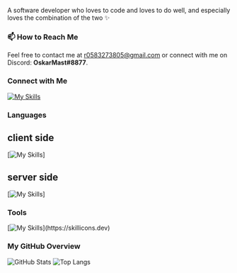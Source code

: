 
A software developer who loves to code and loves to do well, and especially loves the combination of the two ✨


### 📫 How to Reach Me
Feel free to contact me at [r0583273805@gmail.com](mailto:r0583273805@gmail.com) or connect with me on Discord: **OskarMast#8877**.

### Connect with Me
[![My Skills](https://skillicons.dev/icons?i=gmail)](mailto:r0583273805@gmail.com)

### Languages 
## client side
[![My Skills](https://skillicons.dev/icons?i=html,css,js,react,angular)]
## server side
[![My Skills](https://skillicons.dev/icons?i=java,nodejs,c,cs,cpp,py,)]

### Tools 
[![My Skills](https://skillicons.dev/icons?i=gcp,git,docker,)](https://skillicons.dev)
### My GitHub Overview
![GitHub Stats](https://github-readme-stats.vercel.app/api?username=rachelyWinter&show_icons=true&theme=radical)
![Top Langs](https://github-readme-stats.vercel.app/api/top-langs/?username=rachelyWinter&layout=compact&theme=radical)

